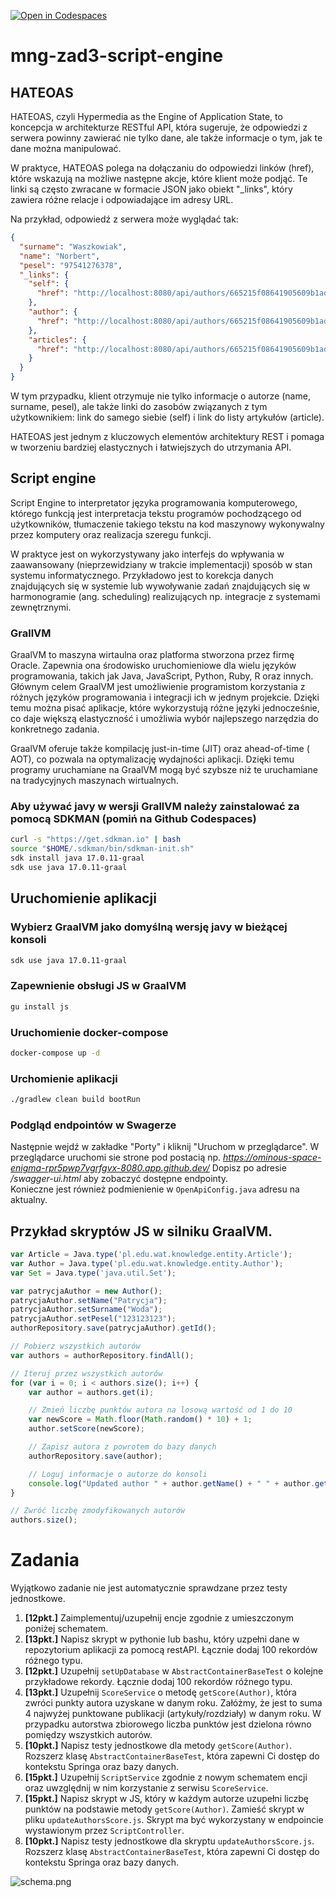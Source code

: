 [![Open in Codespaces](https://classroom.github.com/assets/launch-codespace-7f7980b617ed060a017424585567c406b6ee15c891e84e1186181d67ecf80aa0.svg)](https://classroom.github.com/open-in-codespaces?assignment_repo_id=15147706)
# mng-zad3-script-engine

## HATEOAS
HATEOAS, czyli Hypermedia as the Engine of Application State, to koncepcja w architekturze RESTful API, która sugeruje,
że odpowiedzi z serwera powinny zawierać nie tylko dane, ale także informacje o tym, jak te dane można manipulować.

W praktyce, HATEOAS polega na dołączaniu do odpowiedzi linków (href), które wskazują na możliwe następne akcje, które
klient może podjąć. Te linki są często zwracane w formacie JSON jako obiekt "_links", który zawiera różne relacje i
odpowiadające im adresy URL.

Na przykład, odpowiedź z serwera może wyglądać tak:

```json
{
  "surname": "Waszkowiak",
  "name": "Norbert",
  "pesel": "97541276378",
  "_links": {
    "self": {
      "href": "http://localhost:8080/api/authors/665215f08641905609b1ad39"
    },
    "author": {
      "href": "http://localhost:8080/api/authors/665215f08641905609b1ad39"
    },
    "articles": {
      "href": "http://localhost:8080/api/authors/665215f08641905609b1ad39/articles"
    }
  }
}
```

W tym przypadku, klient otrzymuje nie tylko informacje o autorze (name, surname, pesel), ale także linki do zasobów
związanych
z tym użytkownikiem: link do samego siebie (self) i link do listy artykułów (article).

HATEOAS jest jednym z kluczowych elementów architektury REST i pomaga w tworzeniu bardziej elastycznych i łatwiejszych
do utrzymania API.

## Script engine
Script Engine to interpretator języka programowania komputerowego, którego funkcją jest interpretacja tekstu programów
pochodzącego od użytkowników, tłumaczenie takiego tekstu na kod maszynowy wykonywalny przez komputery oraz realizacja
szeregu funkcji.

W praktyce jest on wykorzystywany jako interfejs do wpływania w zaawansowany (nieprzewidziany w trakcie
implementacji) sposób w stan systemu informatycznego. Przykładowo jest to korekcja danych znajdujących się w systemie
lub wywoływanie zadań znajdujących się w harmonogramie (ang. scheduling) realizujących np. integracje z systemami
zewnętrznymi.

### GrallVM
GraalVM to maszyna wirtaulna oraz platforma stworzona przez firmę Oracle. Zapewnia ona środowisko uruchomieniowe dla
wielu języków programowania, takich jak Java, JavaScript, Python, Ruby, R oraz innych. Głównym celem GraalVM jest
umożliwienie programistom korzystania z różnych języków programowania i integracji ich w jednym projekcie. Dzięki temu
można pisać aplikacje, które wykorzystują różne języki jednocześnie, co daje większą elastyczność i umożliwia wybór
najlepszego narzędzia do konkretnego zadania.

GraalVM oferuje także kompilację just-in-time (JIT) oraz ahead-of-time (
AOT), co pozwala na optymalizację wydajności aplikacji. Dzięki temu programy uruchamiane na GraalVM mogą być szybsze niż
te uruchamiane na tradycyjnych maszynach wirtualnych.

### Aby używać javy w wersji GrallVM należy zainstalować za pomocą SDKMAN (pomiń na Github Codespaces)
```bash
curl -s "https://get.sdkman.io" | bash
source "$HOME/.sdkman/bin/sdkman-init.sh"
sdk install java 17.0.11-graal
sdk use java 17.0.11-graal
```

## Uruchomienie aplikacji
### Wybierz GraalVM jako domyślną wersję javy w bieżącej konsoli
```bash
sdk use java 17.0.11-graal
```

### Zapewnienie obsługi JS w GraalVM
```bash
gu install js
```

### Uruchomienie docker-compose
```bash
docker-compose up -d
```

### Urchomienie aplikacji
```bash
./gradlew clean build bootRun
```

### Podgląd endpointów w Swagerze
Następnie wejdź w zakładke "Porty" i kliknij "Uruchom w przeglądarce".
W przeglądarce uruchomi sie strone pod postacią np. _https://ominous-space-enigma-rpr5pwp7vgrfgvx-8080.app.github.dev/_
Dopisz po adresie _/swagger-ui.html_ aby zobaczyć dostępne endpointy.  
Konieczne jest również podmienienie w `OpenApiConfig.java` adresu na aktualny.


## Przykład skryptów JS w silniku GraalVM.
```js
var Article = Java.type('pl.edu.wat.knowledge.entity.Article');
var Author = Java.type('pl.edu.wat.knowledge.entity.Author');
var Set = Java.type('java.util.Set');

var patrycjaAuthor = new Author();
patrycjaAuthor.setName("Patrycja");
patrycjaAuthor.setSurname("Woda");
patrycjaAuthor.setPesel("123123123");
authorRepository.save(patrycjaAuthor).getId();
```

```js
// Pobierz wszystkich autorów
var authors = authorRepository.findAll();

// Iteruj przez wszystkich autorów
for (var i = 0; i < authors.size(); i++) {
    var author = authors.get(i);

    // Zmień liczbę punktów autora na losową wartość od 1 do 10
    var newScore = Math.floor(Math.random() * 10) + 1;
    author.setScore(newScore);

    // Zapisz autora z powrotem do bazy danych
    authorRepository.save(author);

    // Loguj informacje o autorze do konsoli
    console.log("Updated author " + author.getName() + " " + author.getSurname() + " with new score: " + newScore);
}

// Zwróć liczbę zmodyfikowanych autorów
authors.size();
```

# Zadania
Wyjątkowo zadanie nie jest automatycznie sprawdzane przez testy jednostkowe.

1. **[12pkt.]** Zaimplementuj/uzupełnij encje zgodnie z umieszczonym poniżej schematem.
2. **[13pkt.]** Napisz skrypt w pythonie lub bashu, który uzpełni dane w repozytorium aplikacji za pomocą restAPI.
   Łącznie dodaj 100 rekordów różnego typu.
3. **[12pkt.]** Uzupełnij `setUpDatabase` w `AbstractContainerBaseTest` o kolejne przykładowe rekordy. Łącznie dodaj 100 rekordów różnego typu.
4. **[13pkt.]** Uzupełnij `ScoreService` o metodę `getScore(Author)`, która zwróci punkty autora uzyskane w danym roku.
   Załóżmy, że jest to suma 4 najwyżej punktowane publikacji (artykuły/rozdziały) w danym roku. W przypadku autorstwa
   zbiorowego liczba punktów jest dzielona równo pomiędzy wszystkich autorów.
5. **[10pkt.]** Napisz testy jednostkowe dla metody `getScore(Author)`. Rozszerz klasę `AbstractContainerBaseTest`,
      która zapewni Ci dostęp do kontekstu Springa oraz bazy danych.
6. **[15pkt.]** Uzupełnij `ScriptService` zgodnie z nowym schematem encji oraz uwzględnij w nim korzystanie z
   serwisu `ScoreService`.
7. **[15pkt.]** Napisz skrypt w JS, który w każdym autorze uzupełni liczbę punktów na podstawie
   metody `getScore(Author)`. Zamieść skrypt w pliku `updateAuthorsScore.js`. Skrypt ma być wykorzystany w endpoincie wystawionym przez `ScriptController`.
8. **[10pkt.]** Napisz testy jednostkowe dla skryptu `updateAuthorsScore.js`. Rozszerz
   klasę `AbstractContainerBaseTest`, która zapewni Ci dostęp do kontekstu Springa oraz bazy danych.

![schema.png](schema.png)
